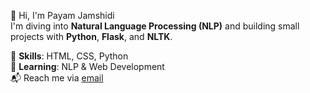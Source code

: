 👋 Hi, I'm Payam Jamshidi  
I'm diving into **Natural Language Processing (NLP)** and building small projects with **Python**, **Flask**, and **NLTK**.

👀 **Skills**: HTML, CSS, Python  
🌱 **Learning**: NLP & Web Development  
📬 Reach me via [email](mailto:payamjamshidy13@gmail.com)
